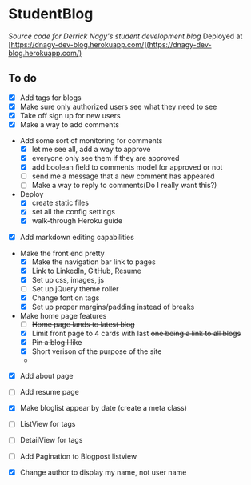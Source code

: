 # StudentBlog
*Source code for Derrick Nagy's student development blog*
Deployed at [https://dnagy-dev-blog.herokuapp.com/](https://dnagy-dev-blog.herokuapp.com/)


## To do

- [x] Add tags for blogs
- [x] Make sure only authorized users see what they need to see
- [x] Take off sign up for new users
- [x] Make a way to add comments
- Add some sort of monitoring for comments
  - [x] let me see all, add a way to approve
  - [x] everyone only see them if they are approved
  - [x] add boolean field to comments model for approved or not
  - [ ] send me a message that a new comment has appeared
  - [ ] Make a way to reply to comments(Do I really want this?)
- Deploy
  - [x] create static files
  - [x] set all the config settings
  - [x] walk-through Heroku guide
- [x] Add markdown editing capabilities


- Make the front end pretty
  - [x] Make the navigation bar link to pages
  - [x] Link to LinkedIn, GitHub, Resume
  - [x] Set up css, images, js
  - [ ] Set up jQuery theme roller
  - [x] Change font on tags
  - [x] Set up proper margins/padding instead of breaks
- Make home page features
  - [ ] ~~Home page lands to latest blog~~
  - [x] Limit front page to 4 cards with last ~~one being a link to all blogs~~
  - [x] ~~Pin a blog I like~~
  - [x] Short verison of the purpose of the site
  - 

- [x] Add about page
- [ ] Add resume page
- [x] Make bloglist appear by date (create a meta class)
- [ ] ListView for tags
- [ ] DetailView for tags
- [ ] Add Pagination to Blogpost listview
- [x] Change author to display my name, not user name





